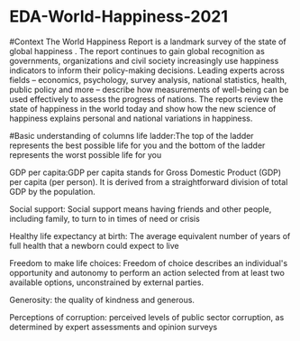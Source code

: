 # EDA-World-Happiness-2021
#Context
The World Happiness Report is a landmark survey of the state of global happiness . The report continues to gain global recognition as governments, organizations and civil society increasingly use happiness indicators to inform their policy-making decisions. Leading experts across fields – economics, psychology, survey analysis, national statistics, health, public policy and more – describe how measurements of well-being can be used effectively to assess the progress of nations. The reports review the state of happiness in the world today and show how the new science of happiness explains personal and national variations in happiness.

#Basic understanding of columns
life ladder:The top of the ladder represents the best possible life for you and the bottom of the ladder represents the worst possible life for you

GDP per capita:GDP per capita stands for Gross Domestic Product (GDP) per capita (per person). It is derived from a straightforward division of total GDP by the population.

Social support: Social support means having friends and other people, including family, to turn to in times of need or crisis

Healthy life expectancy at birth: The average equivalent number of years of full health that a newborn could expect to live

Freedom to make life choices: Freedom of choice describes an individual's opportunity and autonomy to perform an action selected from at least two available options, unconstrained by external parties.

Generosity: the quality of kindness and generous.

Perceptions of corruption: perceived levels of public sector corruption, as determined by expert assessments and opinion surveys
